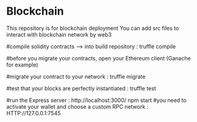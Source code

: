 # Blockchain

This repository is for blockchain deployment
You can add src files to interact with blockchain network by web3 

#compile solidity contracts --> into build repository : truffle compile

#before you migrate your contracts, open your Ethereum client (Ganache for example)

#migrate your contract to your network : truffle migrate

#test that your blocks are perfectly instantiated : truffle test

#run the Express server : http://localhost:3000/ npm start #you need to activate your wallet and choose a custom RPC network : HTTP://127.0.0.1:7545
